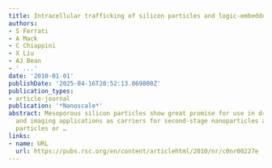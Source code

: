 ```yaml
---
title: Intracellular trafficking of silicon particles and logic-embedded vectors
authors:
- S Ferrati
- A Mack
- C Chiappini
- X Liu
- AJ Bean
- ' ...'
date: '2010-01-01'
publishDate: '2025-04-16T20:52:13.069800Z'
publication_types:
- article-journal
publication: '*Nanoscale*'
abstract: Mesoporous silicon particles show great promise for use in drug delivery
  and imaging applications as carriers for second-stage nanoparticles and higher order
  particles or …
links:
- name: URL
  url: https://pubs.rsc.org/en/content/articlehtml/2010/nr/c0nr00227e
---
```

